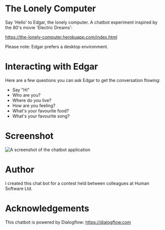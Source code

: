 # The Lonely Computer
Say 'Hello' to Edgar, the lonely computer. A chatbot experiment inspired by the 80's movie 'Electric Dreams':

https://the-lonely-computer.herokuapp.com/index.html

Please note: Edgar prefers a desktop environment.

# Interacting with Edgar

Here are a few questions you can ask Edgar to get the conversation flowing:
* Say "Hi"
* Who are you?
* Where do you live?
* How are you feeling?
* What's your favourite food?
* What's your favourite song?

# Screenshot
![A screenshot of the chatbot application](https://the-lonely-computer.herokuapp.com/images/preview.png)

# Author

I created this chat bot for a contest held between colleagues at Human Software Ltd. 

# Acknowledgements 

This chatbot is powered by Dialogflow:
https://dialogflow.com
